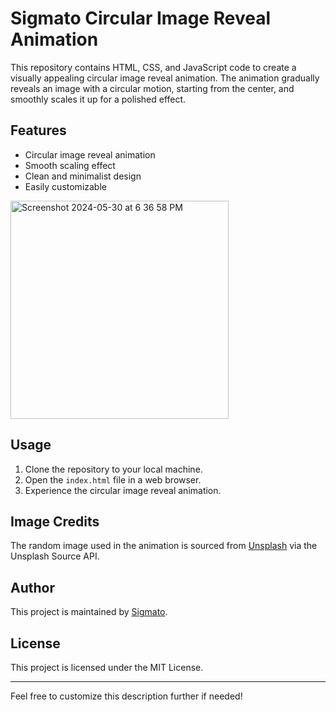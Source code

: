 

# Sigmato Circular Image Reveal Animation

This repository contains HTML, CSS, and JavaScript code to create a visually appealing circular image reveal animation. The animation gradually reveals an image with a circular motion, starting from the center, and smoothly scales it up for a polished effect.

## Features
- Circular image reveal animation
- Smooth scaling effect
- Clean and minimalist design
- Easily customizable

<img width="349" alt="Screenshot 2024-05-30 at 6 36 58 PM" src="https://github.com/SigmatoDev/Circular-Image-Reveal-Animation/assets/104191257/707b216f-2d43-447d-9c2c-b89ade2c8784">

## Usage
1. Clone the repository to your local machine.
2. Open the `index.html` file in a web browser.
3. Experience the circular image reveal animation.

## Image Credits
The random image used in the animation is sourced from [Unsplash](https://unsplash.com/) via the Unsplash Source API.

## Author
This project is maintained by [Sigmato](https://sigmato.com).

## License
This project is licensed under the MIT License.

---

Feel free to customize this description further if needed!
